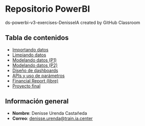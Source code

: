 # Repositorio PowerBI
ds-powerbi-v3-exercises-DenisseIA created by GitHub Classroom

## Tabla de contenidos
- [Importando datos](Practica01.pbix)
- [Limpiando datos](Practica02.pbix)
- [Modelando datos (P1)](Practica03.pbix)
- [Modelando datos (P2)](Practica04.pbix)
- [Diseño de dashboards](Practica05.pbix)
- [APIs y uso de parámetros](Practica06.pbit)
- [Financial Report (libre)](Practica07.pbix)
- [Proyecto final](ProyectoFinal.pbix)

## Información general
- **Nombre**: Denisse Urenda Castañeda
- **Correo**: denisse.urenda@train.ia.center
